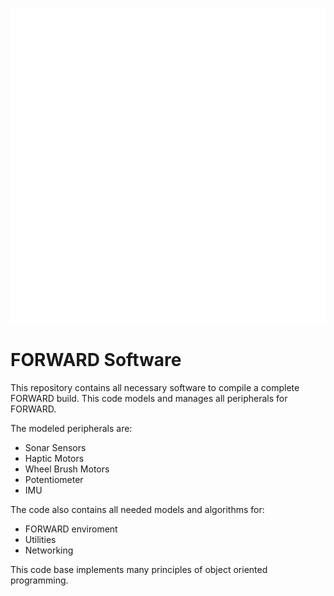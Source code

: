 ![FORWARD Logo](https://raw.githubusercontent.com/FORWARD-Walker/website-fa24sp25g25/main/images/FORWARD_logo.png)

# FORWARD Software

This repository contains all necessary software to compile a complete FORWARD build. This code models and manages all peripherals for FORWARD.

The modeled peripherals are:
  - Sonar Sensors
  - Haptic Motors
  - Wheel Brush Motors
  - Potentiometer
  - IMU

The code also contains all needed models and algorithms for:
  - FORWARD enviroment
  - Utilities
  - Networking

This code base implements many principles of object oriented programming.
